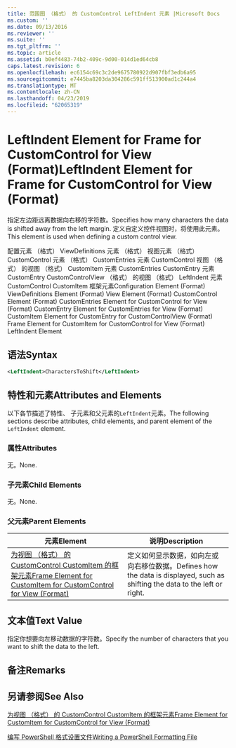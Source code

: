 ```yaml
---
title: 范围图 （格式） 的 CustomControl LeftIndent 元素 |Microsoft Docs
ms.custom: ''
ms.date: 09/13/2016
ms.reviewer: ''
ms.suite: ''
ms.tgt_pltfrm: ''
ms.topic: article
ms.assetid: b0ef4483-74b2-409c-9d00-014d1ed64cb8
caps.latest.revision: 6
ms.openlocfilehash: ec6154c69c3c2de9675780922d907fbf3edb6a95
ms.sourcegitcommit: e7445ba8203da304286c591ff513900ad1c244a4
ms.translationtype: MT
ms.contentlocale: zh-CN
ms.lasthandoff: 04/23/2019
ms.locfileid: "62065319"
---
```

# <a name="leftindent-element-for-frame-for-customcontrol-for-view-format"></a><span data-ttu-id="7cdba-102">LeftIndent Element for Frame for CustomControl for View (Format)</span><span class="sxs-lookup"><span data-stu-id="7cdba-102">LeftIndent Element for Frame for CustomControl for View (Format)</span></span>

<span data-ttu-id="7cdba-103">指定左边距远离数据向右移的字符数。</span><span class="sxs-lookup"><span data-stu-id="7cdba-103">Specifies how many characters the data is shifted away from the left margin.</span></span> <span data-ttu-id="7cdba-104">定义自定义控件视图时，将使用此元素。</span><span class="sxs-lookup"><span data-stu-id="7cdba-104">This element is used when defining a custom control view.</span></span>

<span data-ttu-id="7cdba-105">配置元素 （格式） ViewDefinitions 元素 （格式） 视图元素 （格式） CustomControl 元素 （格式） CustomEntries 元素 CustomControl 视图 （格式） 的视图 （格式） CustomItem 元素 CustomEntries CustomEntry 元素CustomEntry CustomControlView （格式） 的视图 （格式） LeftIndent 元素 CustomControl CustomItem 框架元素</span><span class="sxs-lookup"><span data-stu-id="7cdba-105">Configuration Element (Format) ViewDefinitions Element (Format) View Element (Format) CustomControl Element (Format) CustomEntries Element for CustomControl for View (Format) CustomEntry Element for CustomEntries for View (Format) CustomItem Element for CustomEntry for CustomControlView (Format) Frame Element for CustomItem for CustomControl for View (Format) LeftIndent Element</span></span>

## <a name="syntax"></a><span data-ttu-id="7cdba-106">语法</span><span class="sxs-lookup"><span data-stu-id="7cdba-106">Syntax</span></span>

```xml
<LeftIndent>CharactersToShift</LeftIndent>
```

## <a name="attributes-and-elements"></a><span data-ttu-id="7cdba-107">特性和元素</span><span class="sxs-lookup"><span data-stu-id="7cdba-107">Attributes and Elements</span></span>

<span data-ttu-id="7cdba-108">以下各节描述了特性、 子元素和父元素的`LeftIndent`元素。</span><span class="sxs-lookup"><span data-stu-id="7cdba-108">The following sections describe attributes, child elements, and parent element of the `LeftIndent` element.</span></span>

### <a name="attributes"></a><span data-ttu-id="7cdba-109">属性</span><span class="sxs-lookup"><span data-stu-id="7cdba-109">Attributes</span></span>

<span data-ttu-id="7cdba-110">无。</span><span class="sxs-lookup"><span data-stu-id="7cdba-110">None.</span></span>

### <a name="child-elements"></a><span data-ttu-id="7cdba-111">子元素</span><span class="sxs-lookup"><span data-stu-id="7cdba-111">Child Elements</span></span>

<span data-ttu-id="7cdba-112">无。</span><span class="sxs-lookup"><span data-stu-id="7cdba-112">None.</span></span>

### <a name="parent-elements"></a><span data-ttu-id="7cdba-113">父元素</span><span class="sxs-lookup"><span data-stu-id="7cdba-113">Parent Elements</span></span>

|<span data-ttu-id="7cdba-114">元素</span><span class="sxs-lookup"><span data-stu-id="7cdba-114">Element</span></span>|<span data-ttu-id="7cdba-115">说明</span><span class="sxs-lookup"><span data-stu-id="7cdba-115">Description</span></span>|
|-------------|-----------------|
|[<span data-ttu-id="7cdba-116">为视图 （格式） 的 CustomControl CustomItem 的框架元素</span><span class="sxs-lookup"><span data-stu-id="7cdba-116">Frame Element for CustomItem for CustomControl for View (Format)</span></span>](./frame-element-for-customitem-for-customcontrol-for-view-format.md)|<span data-ttu-id="7cdba-117">定义如何显示数据，如向左或向右移位数据。</span><span class="sxs-lookup"><span data-stu-id="7cdba-117">Defines how the data is displayed, such as shifting the data to the left or right.</span></span>|

## <a name="text-value"></a><span data-ttu-id="7cdba-118">文本值</span><span class="sxs-lookup"><span data-stu-id="7cdba-118">Text Value</span></span>

<span data-ttu-id="7cdba-119">指定你想要向左移动数据的字符数。</span><span class="sxs-lookup"><span data-stu-id="7cdba-119">Specify the number of characters that you want to shift the data to the left.</span></span>

## <a name="remarks"></a><span data-ttu-id="7cdba-120">备注</span><span class="sxs-lookup"><span data-stu-id="7cdba-120">Remarks</span></span>

## <a name="see-also"></a><span data-ttu-id="7cdba-121">另请参阅</span><span class="sxs-lookup"><span data-stu-id="7cdba-121">See Also</span></span>

[<span data-ttu-id="7cdba-122">为视图 （格式） 的 CustomControl CustomItem 的框架元素</span><span class="sxs-lookup"><span data-stu-id="7cdba-122">Frame Element for CustomItem for CustomControl for View (Format)</span></span>](./frame-element-for-customitem-for-customcontrol-for-view-format.md)

[<span data-ttu-id="7cdba-123">编写 PowerShell 格式设置文件</span><span class="sxs-lookup"><span data-stu-id="7cdba-123">Writing a PowerShell Formatting File</span></span>](./writing-a-powershell-formatting-file.md)
